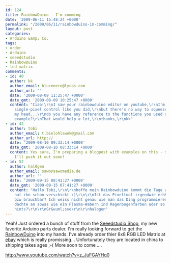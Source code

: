 ```yaml
---
id: 124
title: RainbowDuino - I'm comming
date: '2009-06-11 15:48:24 +0000'
permalink: "/2009/06/11/rainbowduino-im-comming/"
layout: post
categories:
- Arduino &amp; Co.
tags:
- order
- Arduino
- seeedstudio
- RainbowDuino
- led matrix
comments:
- id: 40
  author: kk
  author_email: blucenere@lycos.com
  author_url: ''
  date: '2009-08-09 11:25:47 +0000'
  date_gmt: '2009-08-09 10:25:47 +0000'
  content: "Ciao!\r\nI saw your rainbowduino editor on youtube,\r\nI'm trying to program
    single-pixel control like you did,\r\nbut there's no way to squeeze it out of
    my head...\r\ndo you have any reference to the functions you used or some code
    example?\r\nThat would help a lot,\r\nthanks,\r\nkk"
- id: 42
  author: tobi
  author_email: t.bielohlawek@gmail.com
  author_url: http://
  date: '2009-08-10 09:33:14 +0000'
  date_gmt: '2009-08-10 08:33:14 +0000'
  content: Yes sure, I'm preparing a blogpost with examples on this - so stay tuned,
    I'll push it out soon!
- id: 52
  author: hal0gen
  author_email: sawo@sawomedia.de
  author_url: ''
  date: '2009-09-15 08:41:27 +0000'
  date_gmt: '2009-09-15 07:41:27 +0000'
  content: "Hallo Tobi,\r\n\r\nhoffe mein Rainbowduino kommt die Tage an, Watterot
    hat ihn schon verschickt :)\r\n\r\nIst das Pixeltool irgendwie erh&auml;ltlich,
    bzw brauchbar? Ich weiss nicht genau wie man das Ding programmieren kann, ich
    dachte an sowas wie ein Plasma-Wabern ind Regenbogenfarben oder so :)\r\n\r\nAny
    hints?\r\n\r\nGr&uuml;sse\r\n\r\nhalogen"
---
```

Yeah! Just ordered a bunch of stuff from the [Seeedstudio Shop](http://www.seeedstudio.com/depot), my new favorite Arduino parts dealer. I'm really looking forward to get the [RainbowDuino](http://www.seeedstudio.com/blog/?page_id=187) into my hands. I've already order thier 8x8 RGB LED Matrix at [ebay](http://cgi.ebay.de/ws/eBayISAPI.dll?ViewItem&ssPageName=STRK:MEWNX:IT&item=220324377200) which is really promissing... Unfortunately they are located in china to shipping takes ages ;-( More soon to come ....

<http://www.youtube.com/watch?v=z_JuFGAYHq0>